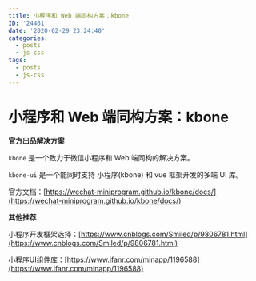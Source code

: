 ```yaml
---
title: 小程序和 Web 端同构方案：kbone
ID: '24461'
date: '2020-02-29 23:24:40'
categories:
  - posts
  - js-css
tags:
  - posts
  - js-css
---
```


# 小程序和 Web 端同构方案：kbone

**官方出品解决方案**

`kbone` 是一个致力于微信小程序和 Web 端同构的解决方案。

`kbone-ui` 是一个能同时支持 小程序(kbone) 和 vue 框架开发的多端 UI 库。

官方文档：[https://wechat-miniprogram.github.io/kbone/docs/](https://wechat-miniprogram.github.io/kbone/docs/)

**其他推荐**

小程序开发框架选择：[https://www.cnblogs.com/Smiled/p/9806781.html](https://www.cnblogs.com/Smiled/p/9806781.html)

小程序UI组件库：[https://www.ifanr.com/minapp/1196588](https://www.ifanr.com/minapp/1196588)
 
 
 
 
 
 
 
 
 
 
 
 
 
 
 
 
 
 
 
 
 
 
 
